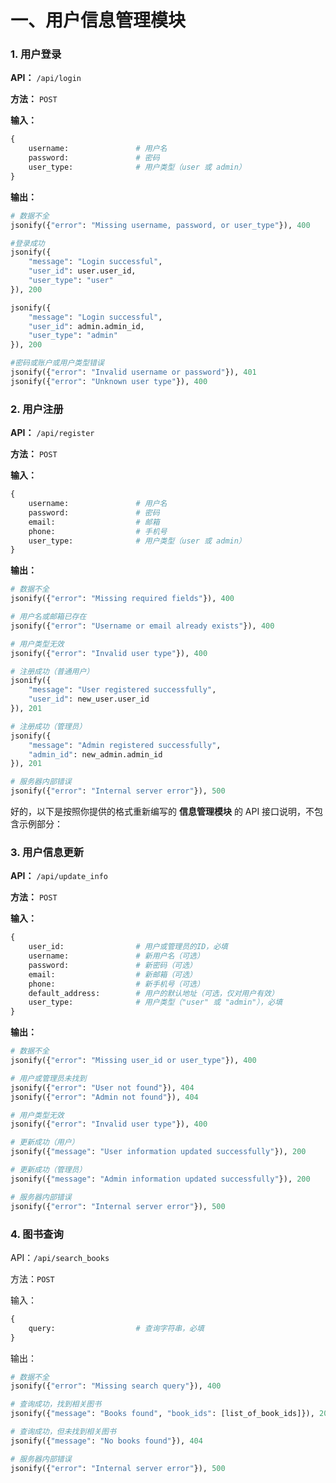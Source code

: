 # 一、用户信息管理模块

### 1. 用户登录

**API：** `/api/login`

**方法：** `POST`

**输入：** 

```python
{
	username:				# 用户名
	password:				# 密码
	user_type:				# 用户类型（user 或 admin）
}
```

**输出：**

```python
# 数据不全
jsonify({"error": "Missing username, password, or user_type"}), 400

#登录成功
jsonify({
    "message": "Login successful", 
    "user_id": user.user_id, 
    "user_type": "user"
}), 200

jsonify({
    "message": "Login successful", 
    "user_id": admin.admin_id, 
    "user_type": "admin"
}), 200

#密码或账户或用户类型错误
jsonify({"error": "Invalid username or password"}), 401
jsonify({"error": "Unknown user type"}), 400
```



### 2. 用户注册

**API：** `/api/register`

**方法：** `POST`

**输入：**

```python
{
    username:               # 用户名
    password:               # 密码
    email:                  # 邮箱
    phone:                  # 手机号
    user_type:              # 用户类型（user 或 admin）
}
```

**输出：**

```python
# 数据不全
jsonify({"error": "Missing required fields"}), 400

# 用户名或邮箱已存在
jsonify({"error": "Username or email already exists"}), 400

# 用户类型无效
jsonify({"error": "Invalid user type"}), 400

# 注册成功（普通用户）
jsonify({
    "message": "User registered successfully", 
    "user_id": new_user.user_id
}), 201

# 注册成功（管理员）
jsonify({
    "message": "Admin registered successfully", 
    "admin_id": new_admin.admin_id
}), 201

# 服务器内部错误
jsonify({"error": "Internal server error"}), 500
```

好的，以下是按照你提供的格式重新编写的 **信息管理模块** 的 API 接口说明，不包含示例部分：

### 3. 用户信息更新

**API：** `/api/update_info`

**方法：** `POST`

**输入：**

```python
{
    user_id:                # 用户或管理员的ID，必填
    username:               # 新用户名（可选）
    password:               # 新密码（可选）
    email:                  # 新邮箱（可选）
    phone:                  # 新手机号（可选）
    default_address:        # 用户的默认地址（可选，仅对用户有效）
    user_type:              # 用户类型（"user" 或 "admin"），必填
}
```

**输出：**

```python
# 数据不全
jsonify({"error": "Missing user_id or user_type"}), 400

# 用户或管理员未找到
jsonify({"error": "User not found"}), 404
jsonify({"error": "Admin not found"}), 404

# 用户类型无效
jsonify({"error": "Invalid user type"}), 400

# 更新成功（用户）
jsonify({"message": "User information updated successfully"}), 200

# 更新成功（管理员）
jsonify({"message": "Admin information updated successfully"}), 200

# 服务器内部错误
jsonify({"error": "Internal server error"}), 500
```

### 4. 图书查询

API：`/api/search_books`

方法：`POST`

输入：


```python
{
    query:                  # 查询字符串，必填
}
```


输出：


```python
# 数据不全
jsonify({"error": "Missing search query"}), 400

# 查询成功，找到相关图书
jsonify({"message": "Books found", "book_ids": [list_of_book_ids]}), 200

# 查询成功，但未找到相关图书
jsonify({"message": "No books found"}), 404

# 服务器内部错误
jsonify({"error": "Internal server error"}), 500
```